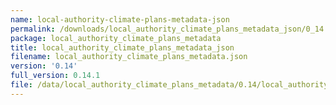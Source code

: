 ```yaml
---
name: local-authority-climate-plans-metadata-json
permalink: /downloads/local_authority_climate_plans_metadata_json/0_14
package: local_authority_climate_plans_metadata
title: local_authority_climate_plans_metadata_json
filename: local_authority_climate_plans_metadata.json
version: '0.14'
full_version: 0.14.1
file: /data/local_authority_climate_plans_metadata/0.14/local_authority_climate_plans_metadata.json
---
```

